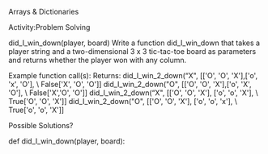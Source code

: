 Arrays & Dictionaries

Activity:Problem Solving

did_I_win_down(player, board) Write a function did_I_win_down that takes a player string and a two-dimensional 3 x 3 tic-tac-toe board as parameters and returns whether the player won with any column.

Example function call(s):                                   Returns:
did_I_win_2_down(“X", [['O', 'O', 'X'],\['o', 'x', 'O'], \  False['X', 'O', 'O']]
did_I_win_2_down("O", [['O', 'O', 'X'],\['o', 'X', 'O'], \  False['X','O', 'O']]
did_I_win_2_down(“X", [['O', 'O', 'X'], \['o', 'o', 'X'], \ True['O', 'O', 'X']]
did_I_win_2_down("O", [['O', 'O', 'X'], \['o', 'o', 'x'], \ True['o', 'o', 'X']]

Possible Solutions?

def did_I_win_down(player, board):